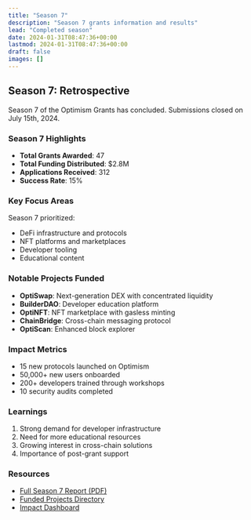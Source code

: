 ```yaml
---
title: "Season 7"
description: "Season 7 grants information and results"
lead: "Completed season"
date: 2024-01-31T08:47:36+00:00
lastmod: 2024-01-31T08:47:36+00:00
draft: false
images: []
---
```


## Season 7: Retrospective

Season 7 of the Optimism Grants has concluded. Submissions closed on July 15th, 2024.

### Season 7 Highlights

- **Total Grants Awarded**: 47
- **Total Funding Distributed**: $2.8M
- **Applications Received**: 312
- **Success Rate**: 15%

### Key Focus Areas

Season 7 prioritized:
- DeFi infrastructure and protocols
- NFT platforms and marketplaces
- Developer tooling
- Educational content

### Notable Projects Funded

- **OptiSwap**: Next-generation DEX with concentrated liquidity
- **BuilderDAO**: Developer education platform
- **OptiNFT**: NFT marketplace with gasless minting
- **ChainBridge**: Cross-chain messaging protocol
- **OptiScan**: Enhanced block explorer

### Impact Metrics

- 15 new protocols launched on Optimism
- 50,000+ new users onboarded
- 200+ developers trained through workshops
- 10 security audits completed

### Learnings

1. Strong demand for developer infrastructure
2. Need for more educational resources
3. Growing interest in cross-chain solutions
4. Importance of post-grant support

### Resources

- [Full Season 7 Report (PDF)](#)
- [Funded Projects Directory](/seasons/archive/season-7-projects/)
- [Impact Dashboard](#)